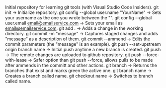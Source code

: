 Initial repository for learning git tools (with Visual Studio Code Insiders).
  git init -> Initialize repository.
  git config --global user.name "YourName" -> Sets your username as the one you wrote between the "".
  git config --global user.email email@emailservice.com -> Sets your email as email@emailservice.com.
  git add . -> Adds a change in the working directory.
  git commit -m "message" -> Captures staged changes and adds "message" as a description of them.
  git commit --ammend -> Edits the commit parameters (the "message" is an example). 
  git push --set-upstream origin branch name -> Initial push anytime a new branch is created.
  git push -> The remote changes are uploaded to github repository.
  git push --force-with-lease -> Safer option than git push --force, allows pulls to be made after ammends in the committ and other actions. 
  git branch -> Returns the branches that exist and marks green the active one.
  git branch name -> Creates a branch called name.
  git checkout name -> Switches to branch called name.
  
